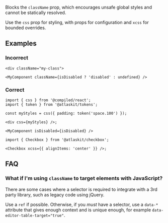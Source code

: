 Blocks the `className` prop, which encourages unsafe global styles and cannot be statically
resolved.

Use the `css` prop for styling, with props for configuration and `xcss` for bounded overrides.

## Examples

### Incorrect

```tsx
<div className="my-class">
```

```tsx
<MyComponent className={isDisabled ? 'disabled' : undefined} />
```

### Correct

```tsx
import { css } from '@compiled/react';
import { token } from '@atlaskit/tokens';

const myStyles = css({ padding: token('space.100') });

<div css={myStyles} />;
```

```tsx
<MyComponent isDisabled={isDisabled} />
```

```tsx
import { Checkbox } from '@atlaskit/checkbox';

<Checkbox xcss={{ alignItems: 'center' }} />;
```

## FAQ

### What if I'm using `className` to target elements with JavaScript?

There are some cases where a selector is required to integrate with a 3rd party library, such as
legacy code using jQuery.

Use a `ref` if possible. Otherwise, if you _must_ have a selector, use a `data-*` attribute that
gives enough context and is unique enough, for example `data-editor-table-target="true"`.
